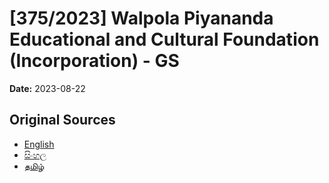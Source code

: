 # [375/2023] Walpola Piyananda Educational and Cultural Foundation (Incorporation) - GS

**Date:** 2023-08-22

## Original Sources

- [English](https://documents.gov.lk/view/bills/2023/8/375-2023_E.pdf)
- [සිංහල](https://documents.gov.lk/view/bills/2023/8/375-2023_S.pdf)
- [தமிழ்](https://documents.gov.lk/view/bills/2023/8/375-2023_T.pdf)
